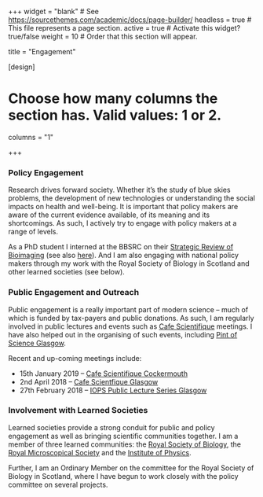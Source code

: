 +++
widget = "blank"  # See https://sourcethemes.com/academic/docs/page-builder/
headless = true  # This file represents a page section.
active = true  # Activate this widget? true/false
weight = 10  # Order that this section will appear.

title = "Engagement"

[design]
  # Choose how many columns the section has. Valid values: 1 or 2.
  columns = "1"

+++
### Policy Engagement

Research drives forward society. Whether it&#8217;s the study of blue skies problems, the development of new technologies or understanding the social impacts on health and well-being. It is important that policy makers are aware of the current evidence available, of its meaning and its shortcomings. As such, I actively try to engage with policy makers at a range of levels.

As a PhD student I interned at the BBSRC on their <a href="https://bbsrc.ukri.org/about/reviews/scientific-areas/bbsrc-strategic-review-of-bioimaging/" target="_blank" rel="noreferrer noopener">Strategic Review of Bioimaging</a> (see also <a href="https://www.dur.ac.uk/wolfson.institute/wrinews/?itemno=28134" target="_blank" rel="noreferrer noopener">here</a>). And I am also engaging with national policy makers through my work with the Royal Society of Biology in Scotland and other learned societies (see below).


### Public Engagement and Outreach

Public engagement is a really important part of modern science &#8211; much of which is funded by tax-payers and public donations. As such, I am regularly involved in public lectures and events such as <a href="http://www.cafescientifique.org/" target="_blank" rel="noreferrer noopener">Cafe Scientifique</a> meetings. I have also helped out in the organising of such events, including <a href="https://pintofscience.co.uk/events/glasgow" target="_blank" rel="noreferrer noopener">Pint of Science Glasgow</a>.


Recent and up-coming meetings include:

  * 15th January 2019 &#8211; <a href="http://www.cafescientifique.org/index.php?option=com_contentbuilder&controller=details&id=1&record_id=145&Itemid=478" target="_blank" rel="noreferrer noopener">Cafe Scientifique Cockermouth</a>
  * 2nd April 2018 &#8211; <a href="https://www.gla.ac.uk/events/cafescientifique/events/revolutionsinlightmicroscopy/" target="_blank" rel="noreferrer noopener">Cafe Scientfique Glasgow</a>
  * 27th February 2018 &#8211; <a href="https://www.events.iop.org/e/iops-public-lecture-series-glasgow-36dbf71a72a645329cdd35da37a512d9/page.html" target="_blank" rel="noreferrer noopener">IOPS Public Lecture Series Glasgow</a>




### Involvement with Learned Societies

Learned societies provide a strong conduit for public and policy engagement as well as bringing scientific communities together. I am a member of three learned communities: the <a href="https://www.rsb.org.uk/" target="_blank" rel="noreferrer noopener">Royal Society of Biology</a>, the <a href="https://www.rms.org.uk/" target="_blank" rel="noreferrer noopener">Royal Microscopical Society</a> and the <a href="http://www.iop.org/" target="_blank" rel="noreferrer noopener">Institute of Physics</a>.

Further, I am an Ordinary Member on the committee for the Royal Society of Biology in Scotland, where I have begun to work closely with the policy committee on several projects.
